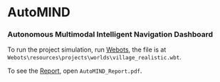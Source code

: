 # AutoMIND
### Autonomous Multimodal Intelligent Navigation Dashboard

To run the project simulation, run [Webots](Webots/esources/projects/worlds/village_realistic.wbt), the file is at `Webots\resources\projects\worlds\village_realistic.wbt`.

To see the [Report](AutoMIND_Report.pdf), open `AutoMIND_Report.pdf`.